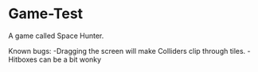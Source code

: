 # Game-Test

A game called Space Hunter.

Known bugs:
-Dragging the screen will make Colliders clip through tiles.
-Hitboxes can be a bit wonky
